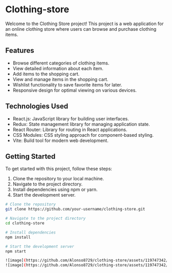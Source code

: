 # Clothing-store
Welcome to the Clothing Store project! This project is a web application for an online clothing store where users can browse and purchase clothing items.

## Features
- Browse different categories of clothing items.
- View detailed information about each item.
- Add items to the shopping cart.
- View and manage items in the shopping cart.
- Wishlist functionality to save favorite items for later.
- Responsive design for optimal viewing on various devices.

## Technologies Used
- React.js: JavaScript library for building user interfaces.
- Redux: State management library for managing application state.
- React Router: Library for routing in React applications.
- CSS Modules: CSS styling approach for component-based styling.
- Vite: Build tool for modern web development.

## Getting Started
To get started with this project, follow these steps:

1. Clone the repository to your local machine.
2. Navigate to the project directory.
3. Install dependencies using npm or yarn.
4. Start the development server.

```bash
# Clone the repository
git clone https://github.com/your-username/clothing-store.git

# Navigate to the project directory
cd clothing-store

# Install dependencies
npm install

# Start the development server
npm start

![image](https://github.com/Alonso8729/clothing-store/assets/119747342/8b53cddc-daeb-4815-9f3e-a5bb5057d40c)
![image](https://github.com/Alonso8729/clothing-store/assets/119747342/4e6424bd-c693-4bdc-8ed7-e22409d134ac)
